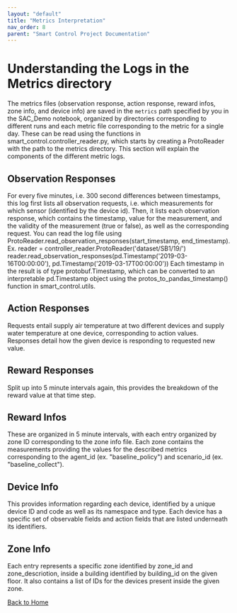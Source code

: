 ```yaml
---
layout: "default"
title: "Metrics Interpretation"
nav_order: 8
parent: "Smart Control Project Documentation"
---
```


# Understanding the Logs in the Metrics directory

The metrics files (observation response, action response, reward infos, zone info, and device info) are saved in the `metrics` path specified by you in the SAC_Demo notebook, organized by directories corresponding to different runs and each metric file corresponding to the metric for a single day. These can be read using the functions in smart_control.controller_reader.py, which starts by creating a ProtoReader with the path to the metrics directory. This section will explain the components of the different metric logs. 

## Observation Responses

For every five minutes, i.e. 300 second differences between timestamps, this log first lists all observation requests, i.e. which measurements for which sensor (identified by the device id).
Then, it lists each observation response, which contains the timestamp, value for the measurement, and the validity of the measurement (true or false), as well as the corresponding request. 
You can read the log file using ProtoReader.read_observation_responses(start_timestamp, end_timestamp). 
Ex. reader = controller_reader.ProtoReader('dataset/SB1/19/')
reader.read_observation_responses(pd.Timestamp('2019-03-16T00:00:00'), pd.Timestamp('2019-03-17T00:00:00'))
Each timestamp in the result is of type protobuf.Timestamp, which can be converted to an interpretable pd.Timestamp object using the protos_to_pandas_timestamp() function in smart_control.utils. 

## Action Responses
Requests entail supply air temperature at two different devices and supply water temperature at one device, corresponding to action values.  Responses detail how the given device is responding to requested new value.

## Reward Responses
Split up into 5 minute intervals again, this provides the breakdown of the reward value at that time step. 

## Reward Infos 
These are organized in 5 minute intervals, with each entry organized by zone ID corresponding to the zone info file. Each zone contains the measurements providing the values for the described metrics corresponding to the agent_id (ex. "baseline_policy") and scenario_id (ex. "baseline_collect").  

## Device Info
This provides information regarding each device, identified by a unique device ID and code as well as its namespace and type. Each device has a specific set of observable fields and action fields that are listed underneath its identifiers. 

## Zone Info
Each entry represents a specific zone identified by zone_id and zone_descriotion, inside a building identified by building_id on the given floor. It also contains a list of IDs for the devices present inside the given zone. 

[Back to Home](../index.md)